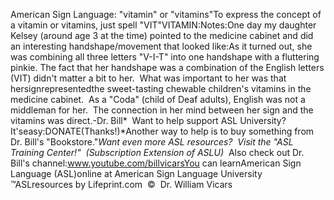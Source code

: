 American Sign Language: 
"vitamin" or "vitamins"To express the concept of a vitamin or vitamins, just spell "VIT"VITAMIN:Notes:One day my daughter 
	Kelsey (around age 3 at the time) pointed to the medicine cabinet and did an interesting handshape/movement that 
	looked like:As it turned out, she was combining all three letters "V-I-T" into one 
	handshape with a fluttering pinkie. The fact that her handshape was a 
	combination of the English letters (VIT) didn't matter a bit to her.  
	What was important to her was that hersignrepresentedthe sweet-tasting 
	chewable children's vitamins in the medicine cabinet.  As a "Coda" 
	(child of Deaf adults), English was not a middleman 
	for her.  The connection in her mind between her sign and the vitamins 
	was direct.-Dr. Bill* 
Want to help support ASL University?  It'seasy:DONATE(Thanks!)*Another way to help is to buy something from Dr. Bill's "Bookstore."*Want even more ASL resources?  Visit the "ASL Training Center!"  (Subscription 
Extension of ASLU)*  Also check out Dr. Bill's channel:www.youtube.com/billvicarsYou can learnAmerican Sign Language (ASL)online at American Sign Language University ™ASLresources by Lifeprint.com  ©  Dr. William Vicars